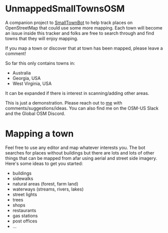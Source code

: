 # UnmappedSmallTownsOSM
A companion project to [SmallTownBot](https://en.osm.town/@SmallTownUSA) to help track places on OpenStreetMap that could use some more mapping. Each town will become an issue inside this tracker and folks are free to search through and find towns that they will enjoy mapping.

If you map a town or discover that at town has been mapped, please leave a comment!

So far this only contains towns in:

* Australia
* Georgia, USA
* West Virginia, USA

It can be expanded if there is interest in scanning/adding other areas.

This is just a demonstration. Please reach out to [me](https://en.osm.town/@watmildon) with comments/suggestions/ideas. You can also find me on the OSM-US Slack and the Global OSM Discord.

# Mapping a town
Feel free to use any editor and map whatever interests you. The bot searches for places without buildings but there are lots and lots of other things that can be mapped from afar using aerial and street side imagery. Here's some ideas to get you started:

* buildings
* sidewalks
* natural areas (forest, farm land)
* waterways (streams, rivers, lakes)
* street lights
* trees
* shops
* restaurants
* gas stations
* post offices
* ...

